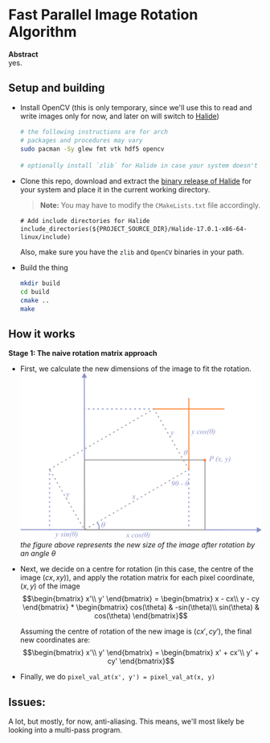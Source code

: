 # Fast Parallel Image Rotation Algorithm

**Abstract**</br>
yes.

## Setup and building

- Install OpenCV (this is only temporary, since we'll use this to read and write images only for now, and later on will switch to [Halide](http://halide-lang.org))
    ```sh
    # the following instructions are for arch
    # packages and procedures may vary
    sudo pacman -Sy glew fmt vtk hdf5 opencv

    # optionally install `zlib` for Halide in case your system doesn't already have it
    ```

- Clone this repo, download and extract the [binary release of Halide](https://github.com/halide/Halide/releases) for your system and place it in the current working directory.
    > **Note:** You may have to modify the `CMakeLists.txt` file accordingly.

    ```make
    # Add include directories for Halide
    include_directories(${PROJECT_SOURCE_DIR}/Halide-17.0.1-x86-64-linux/include)
    ```
    Also, make sure you have the `zlib` and `OpenCV` binaries in your path.

- Build the thing
    ```sh
    mkdir build
    cd build
    cmake ..
    make
    ```

## How it works

**Stage 1: The naive rotation matrix approach**

- First, we calculate the new dimensions of the image to fit the rotation.</br>
<img src="https://raw.githubusercontent.com/BillyDoesDev/fast-image-rotation/main/assets/resized_image.png" /></br>
*the figure above represents the new size of the image after rotation by an angle $\theta$*

- Next, we decide on a centre for rotation (in this case, the centre of the image $(cx, xy)$), and apply the rotation matrix for each pixel coordinate, $(x, y)$ of the image
    $$\begin{bmatrix}
    x'\\ 
    y'
    \end{bmatrix} = \begin{bmatrix}
    x - cx\\ 
    y - cy
    \end{bmatrix} * \begin{bmatrix}
    cos(\theta) & -sin(\theta)\\
    sin(\theta) & cos(\theta)
    \end{bmatrix}$$

    Assuming the centre of rotation of the new image is $(cx', cy')$, the final new coordinates are:
    $$\begin{bmatrix}
    x'\\ 
    y'
    \end{bmatrix} = \begin{bmatrix}
    x' + cx'\\ 
    y' + cy'
    \end{bmatrix}$$

- Finally, we do `pixel_val_at(x', y') = pixel_val_at(x, y)`


## Issues:

A lot, but mostly, for now, anti-aliasing. This means, we'll most likely be looking into a multi-pass program.